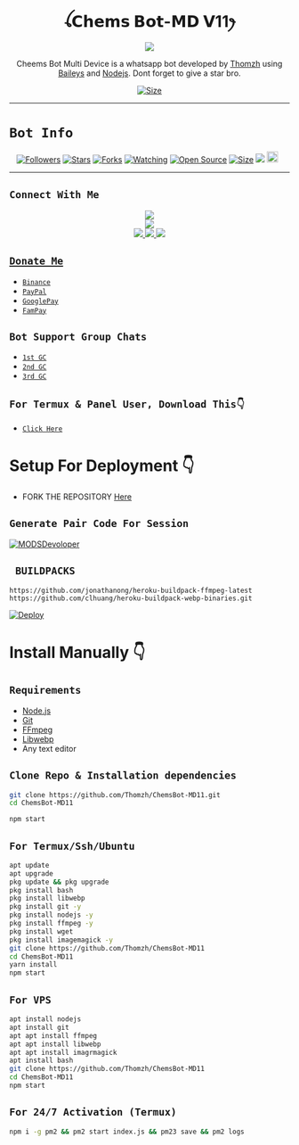  

<h1 align="center">ꪶ𝗖𝗵𝗲𝗺𝘀 𝗕𝗼𝘁-𝗠𝗗 𝗩11ꫂ<br></h1>
<p align="center">
<img src="https://i.ibb.co/RC7JWDj/e258b5ae2b1cf8195d33743570dbe498.jpg" />
</p>

<p align="center">
Cheems Bot Multi Device is a whatsapp bot developed by <a href="https://github.com/Thomzh" target="_blank">Thomzh</a> using <a href="https://github.com/adiwajshing/Baileys" target="_blank">Baileys</a> and <a href="https://github.com/nodejs" target="_blank">Nodejs</a>. Dont forget to give a star bro.
</p>

<p align="center">
<a href="https://youtu.be/mu5m6ay6P5k"><img title="Size" src="https://img.shields.io/badge/Tutorial-Video-green"></a>
</p>

------

# ```Bot Info```
<p align="center">
<a href="https://github.com/Thomzh/followers"><img title="Followers" src="https://img.shields.io/github/followers/Thomzh?color=red&style=flat-square"></a>
<a href="https://github.com/Thomzh/CheemsBot-MD11/stargazers/"><img title="Stars" src="https://img.shields.io/github/stars/Thomzh/ChemsBot-MD11?color=blue&style=flat-square"></a>
<a href="https://github.com/DGXeon/CheemsBot-MD11/network/members"><img title="Forks" src="https://img.shields.io/github/forks/DGXeon/CheemsBot-MD11?color=red&style=flat-square"></a>
<a href="https://github.com/Thomzh/ChemsBot-MD11/watchers"><img title="Watching" src="https://img.shields.io/github/watchers/Thomzh/ChemsBot-MD11?label=Watchers&color=blue&style=flat-square"></a>
<a href="https://github.com/Thomzh/ChemsBot-MD11"><img title="Open Source" src="https://img.shields.io/badge/Author-Thomzh%20Bot%20Inc.-red?v=103"></a>
<a href="https://github.com/Thomzh/ChemsBot-MD11/"><img title="Size" src="https://img.shields.io/github/repo-size/Thomzh/ChemsBot-MD11?style=flat-square&color=green"></a>
<a href="https://hits.seeyoufarm.com"><img src="https://hits.seeyoufarm.com/api/count/incr/badge.svg?url=https%3A%2F%2Fgithub.com%2FThomzh%2FChemsBot-MD11&count_bg=%2379C83D&title_bg=%23555555&icon=probot.svg&icon_color=%2300FF6D&title=hits&edge_flat=false"/></a>
<a href="https://github.com/Thomzh/ChemsBot-MD11/graphs/commit-activity"><img height="20" src="https://img.shields.io/badge/Maintained%3F-yes-green.svg"></a>&nbsp;&nbsp;
</p>
<p align='center'>
    </p>

-------

## ```Connect With Me```
<p align="center">
<a href="https://youtube.com/@bacotamatpro03"><img src="https://img.shields.io/badge/YouTube-ff0000?style=for-the-badge&logo=youtube&logoColor=ff000000&link=https://youtube.com/@bacotamatpro03" /><br>
<a href="https://whatsapp.com/channel/0029VaaEwLG72WU0Auv7JO0t"><img src="https://img.shields.io/badge/WhatsApp Channel-25D366?style=for-the-badge&logo=whatsapp&logoColor=white&link=https://whatsapp.com/channel/0029VaaEwLG72WU0Auv7JO0t" /><br>
<a href="https://t.me/CobaDuluBaru"><img src="https://img.shields.io/badge/Telegram-00FFFF?style=for-the-badge&logo=telegram&logoColor=white" />
<a href="https://whatsapp.com/channel/0029VaaEwLG72WU0Auv7JO0t"><img src="https://img.shields.io/badge/WhatsApp Group-25D366?style=for-the-badge&logo=whatsapp&logoColor=white" />
<a href="https://www.instagram.com/angga01store?igsh=MzNlNGNkZWQ4Mg=="><img src="https://img.shields.io/badge/Instagram-A020F0?style=for-the-badge&logo=instagram&logoColor=white" />
</p>

## ```Donate Me```

- [`Binance`](https://i.ibb.co/W27Yn6S/binance.png)
- [`PayPal`](https://www.paypal.me/josephThomzh)
- [`GooglePay`](https://i.ibb.co/yQk1BS2/donate.png)
- [`FamPay`](https://i.ibb.co/w46vQ8D/Picsart-22-10-08-06-46-30-674.jpg)

## ```Bot Support Group Chats```

- [`1st GC`](https://whatsapp.com/channel/0029VaaEwLG72WU0Auv7JO0t)
- [`2nd GC`](https://instagram.com/@angga01store)
- [`3rd GC`](https://youtube.com/@bacotamatpro03)

## `For Termux & Panel User, Download This👇`
- [`Click Here`](https://shrinkme.pro/y07LYARu)


# Setup For Deployment 👇

- FORK THE REPOSITORY [Here](https://github.com/Thomzh/ChemsBot-MD11/fork)

## `Generate Pair Code For Session`
[![MODSDevoloper](https://repl.it/badge/github/quiec/whatsasena)](https://replit.com/@Thomzh/Thomzh-PairCode)

## ` BUILDPACKS`

```
https://github.com/jonathanong/heroku-buildpack-ffmpeg-latest
https://github.com/clhuang/heroku-buildpack-webp-binaries.git
```

[![Deploy](https://www.herokucdn.com/deploy/button.svg)](https://heroku.com/deploy?template=https://github.com/Thomzh/ChemsBot-MD11/)

# Install Manually 👇
## `Requirements`
* [Node.js](https://nodejs.org/en/)
* [Git](https://git-scm.com/downloads)
* [FFmpeg](https://github.com/BtbN/FFmpeg-Builds/releases/download/autobuild-2020-12-08-13-03/ffmpeg-n4.3.1-26-gca55240b8c-win64-gpl-4.3.zip)
* [Libwebp](https://developers.google.com/speed/webp/download)
* Any text editor
## `Clone Repo & Installation dependencies`
```bash
git clone https://github.com/Thomzh/ChemsBot-MD11.git
cd ChemsBot-MD11

npm start
```
## `For Termux/Ssh/Ubuntu`
```bash
apt update
apt upgrade
pkg update && pkg upgrade
pkg install bash
pkg install libwebp
pkg install git -y
pkg install nodejs -y 
pkg install ffmpeg -y 
pkg install wget
pkg install imagemagick -y
git clone https://github.com/Thomzh/ChemsBot-MD11
cd ChemsBot-MD11
yarn install
npm start
```
## `For VPS`
```bash
apt install nodejs 
apt install git 
apt apt install ffmpeg 
apt apt install libwebp 
apt apt install imagrmagick
apt install bash
git clone https://github.com/Thomzh/ChemsBot-MD11
cd ChemsBot-MD11
npm start
```
## `For 24/7 Activation (Termux)`
```bash
npm i -g pm2 && pm2 start index.js && pm23 save && pm2 logs
```
